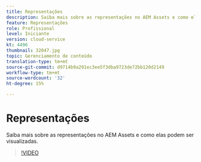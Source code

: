 ```yaml
---
title: Representações
description: Saiba mais sobre as representações no AEM Assets e como elas podem ser visualizadas.
feature: Representações
role: Profissional
level: Iniciante
version: cloud-service
kt: 4496
thumbnail: 32047.jpg
topic: Gerenciamento de conteúdo
translation-type: tm+mt
source-git-commit: d9714b9a291ec3ee5f3dba9723de72bb120d2149
workflow-type: tm+mt
source-wordcount: '32'
ht-degree: 15%

---
```



# Representações

Saiba mais sobre as representações no AEM Assets e como elas podem ser visualizadas.

>[!VIDEO](https://video.tv.adobe.com/v/32047/?quality=12&learn=on&hidetitle=true)
